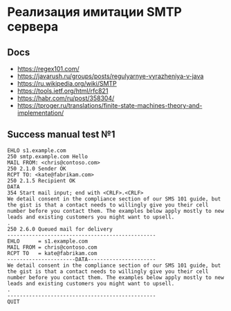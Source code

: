 # Реализация имитации SMTP сервера
## Docs
* https://regex101.com/
* https://javarush.ru/groups/posts/regulyarnye-vyrazheniya-v-java
* https://ru.wikipedia.org/wiki/SMTP
* https://tools.ietf.org/html/rfc821
* https://habr.com/ru/post/358304/
* https://tproger.ru/translations/finite-state-machines-theory-and-implementation/

## Success manual test №1
```
EHLO s1.example.com
250 smtp.example.com Hello
MAIL FROM: <chris@contoso.com>
250 2.1.0 Sender OK
RCPT TO: <kate@fabrikam.com>
250 2.1.5 Recipient OK
DATA
354 Start mail input; end with <CRLF>.<CRLF>
We detail consent in the compliance section of our SMS 101 guide, but the gist is that a contact needs to willingly give you their cell number before you contact them. The examples below apply mostly to new leads and existing customers you might want to upsell.
.
250 2.6.0 Queued mail for delivery
------------------------------------------------
EHLO      = s1.example.com
MAIL FROM = chris@contoso.com
RCPT TO   = kate@fabrikam.com
----------------------DATA----------------------
We detail consent in the compliance section of our SMS 101 guide, but the gist is that a contact needs to willingly give you their cell number before you contact them. The examples below apply mostly to new leads and existing customers you might want to upsell.
.
------------------------------------------------
QUIT
```